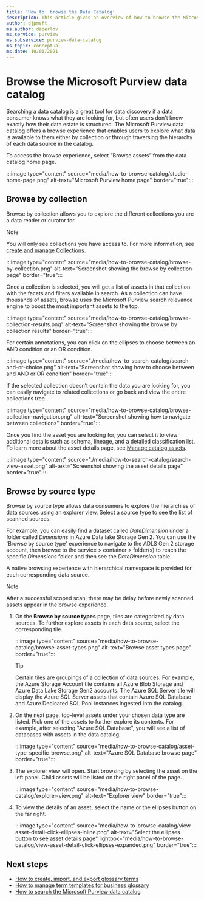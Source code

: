 ```yaml
---
title: 'How to: browse the Data Catalog'
description: This article gives an overview of how to browse the Microsoft Purview data catalog by asset type
author: djpmsft
ms.author: daperlov
ms.service: purview
ms.subservice: purview-data-catalog
ms.topic: conceptual
ms.date: 10/01/2021
---
```


# Browse the Microsoft Purview data catalog

Searching a data catalog is a great tool for data discovery if a data consumer knows what they are looking for, but often users don't know exactly how their data estate is structured. The Microsoft Purview data catalog offers a browse experience that enables users to explore what data is available to them either by collection or through traversing the hierarchy of each data source in the catalog.

To access the browse experience, select “Browse assets” from the data catalog home page.

:::image type="content" source="media/how-to-browse-catalog/studio-home-page.png" alt-text="Microsoft Purview home page" border="true":::

## Browse by collection

Browse by collection allows you to explore the different collections you are a data reader or curator for.

> [!NOTE]
> You will only see collections you have access to. For more information, see [create and manage Collections](how-to-create-and-manage-collections.md).

:::image type="content" source="media/how-to-browse-catalog/browse-by-collection.png" alt-text="Screenshot showing the browse by collection page" border="true":::

Once a collection is selected, you will get a list of assets in that collection with the facets and filters available in search. As a collection can have thousands of assets, browse uses the Microsoft Purview search relevance engine to boost the most important assets to the top.

:::image type="content" source="media/how-to-browse-catalog/browse-collection-results.png" alt-text="Screenshot showing the browse by collection results" border="true":::

For certain annotations, you can click on the ellipses to choose between an AND condition or an OR condition. 

:::image type="content" source="./media/how-to-search-catalog/search-and-or-choice.png" alt-text="Screenshot showing how to choose between and AND or OR condition" border="true":::

If the selected collection doesn’t contain the data you are looking for, you can easily navigate to related collections or go back and view the entire collections tree.

:::image type="content" source="media/how-to-browse-catalog/browse-collection-navigation.png" alt-text="Screenshot showing how to navigate between collections" border="true":::

Once you find the asset you are looking for, you can select it to view additional details such as schema, lineage, and a detailed classification list. To learn more about the asset details page, see [Manage catalog assets](catalog-asset-details.md).

:::image type="content" source="./media/how-to-search-catalog/search-view-asset.png" alt-text="Screenshot showing the asset details page" border="true":::

## Browse by source type

Browse by source type allows data consumers to explore the hierarchies of data sources using an explorer view. Select a source type to see the list of scanned sources.

For example, you can easily find a dataset called *DateDimension* under a folder called *Dimensions* in Azure Data lake Storage Gen 2. You can use the 'Browse by source type' experience to navigate to the ADLS Gen 2 storage account, then browse to the service > container > folder(s) to reach the specific *Dimensions* folder and then see the *DateDimension* table.

A native browsing experience with hierarchical namespace is provided for each corresponding data source.

> [!NOTE]
> After a successful scoped scan, there may be delay before newly scanned assets appear in the browse experience.


1. On the **Browse by source types** page, tiles are categorized by data sources. To further explore assets in each data source, select the corresponding tile.

    :::image type="content" source="media/how-to-browse-catalog/browse-asset-types.png" alt-text="Browse asset types page" border="true":::

   > [!TIP]
   > Certain tiles are groupings of a collection of data sources. For example, the Azure Storage Account tile contains all Azure Blob Storage and Azure Data Lake Storage Gen2 accounts. The Azure SQL Server tile will display the Azure SQL Server assets that contain Azure SQL Database and Azure Dedicated SQL Pool instances ingested into the catalog. 

1. On the next page, top-level assets under your chosen data type are listed. Pick one of the assets to further explore its contents. For example, after selecting "Azure SQL Database", you will see a list of databases with assets in the data catalog.

    :::image type="content" source="media/how-to-browse-catalog/asset-type-specific-browse.png" alt-text="Azure SQL Database browse page" border="true":::

1. The explorer view will open. Start browsing by selecting the asset on the left panel. Child assets will be listed on the right panel of the page.

    :::image type="content" source="media/how-to-browse-catalog/explorer-view.png" alt-text="Explorer view" border="true":::

1. To view the details of an asset, select the name or the ellipses button on the far right.

    :::image type="content" source="media/how-to-browse-catalog/view-asset-detail-click-ellipses-inline.png" alt-text="Select the ellipses button to see asset details page" lightbox="media/how-to-browse-catalog/view-asset-detail-click-ellipses-expanded.png" border="true":::

## Next steps

- [How to create, import, and export glossary terms](how-to-create-import-export-glossary.md)
- [How to manage term templates for business glossary](how-to-manage-term-templates.md)
- [How to search the Microsoft Purview data catalog](how-to-search-catalog.md)
